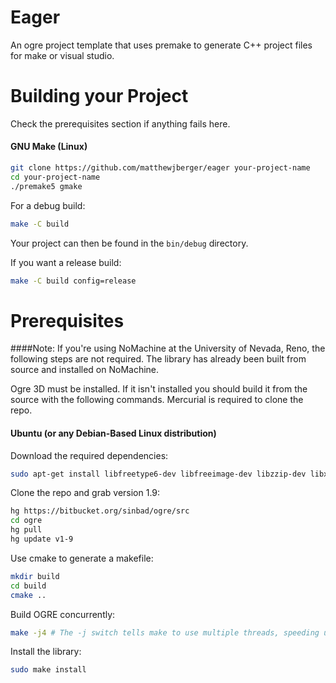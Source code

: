 # Eager
An ogre project template that uses premake to generate C++ project files for make or visual studio.

# Building your Project

Check the prerequisites section if anything fails here.

#### GNU Make (Linux)
```bash
git clone https://github.com/matthewjberger/eager your-project-name
cd your-project-name
./premake5 gmake
````

For a debug build:

```bash
make -C build
```

Your project can then be found in the `bin/debug` directory.

If you want a release build:
```bash
make -C build config=release
```
# Prerequisites

####Note: If you're using NoMachine at the University of Nevada, Reno, the following steps are not required. The library has already been built from source and installed on NoMachine.

Ogre 3D must be installed. If it isn't installed you should build it from the source with the following commands.  Mercurial is required to clone the repo.


#### Ubuntu (or any Debian-Based Linux distribution)

Download the required dependencies:

``` bash
sudo apt-get install libfreetype6-dev libfreeimage-dev libzzip-dev libxrandr-dev libxaw7-dev freeglut3-dev libgl1-mesa-dev libglu1-mesa-dev libcppunit-dev libboost-dev
```

Clone the repo and grab version 1.9:
```bash
hg https://bitbucket.org/sinbad/ogre/src
cd ogre
hg pull
hg update v1-9
```

Use cmake to generate a makefile:

```bash
mkdir build
cd build
cmake ..
```

Build OGRE concurrently:
```bash
make -j4 # The -j switch tells make to use multiple threads, speeding up the build a bit.
```

Install the library:
```bash
sudo make install
```
